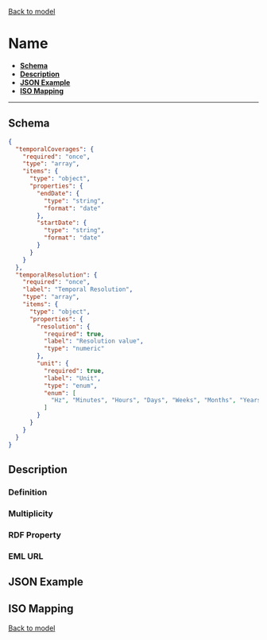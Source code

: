[Back to model](_base.md)

# Name

- **[Schema](#schema)**
- **[Description](#description)**
- **[JSON Example](#json-example)**
- **[ISO Mapping](#iso-mapping)**
---
## Schema
```json
{
  "temporalCoverages": {
    "required": "once",
    "type": "array",
    "items": {
      "type": "object",
      "properties": {
        "endDate": {
          "type": "string",
          "format": "date"
        },
        "startDate": {
          "type": "string",
          "format": "date"
        }
      }
    }
  },
  "temporalResolution": {
    "required": "once",
    "label": "Temporal Resolution",
    "type": "array",
    "items": {
      "type": "object",
      "properties": {
        "resolution": {
          "required": true,
          "label": "Resolution value",
          "type": "numeric"
        },
        "unit": {
          "required": true,
          "label": "Unit",
          "type": "enum",
          "enum": [
            "Hz", "Minutes", "Hours", "Days", "Weeks", "Months", "Years"
          ]
        }
      }
    }
  }
}
```
## Description
### Definition
### Multiplicity
### RDF Property
### EML URL

## JSON Example
## ISO Mapping

[Back to model](_base.md)
